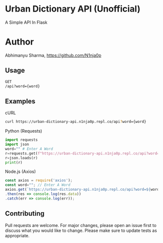 # Urban Dictionary API (Unofficial)
A Simple API In Flask 
# Author
Abhimanyu Sharma, https://github.com/N1nja0p
## Usage
```bash
GET
/api?word={word}
```
## Examples
cURL
```bash
curl https://urban-dictionary-api.n1nja0p.repl.co/api?word={word}
```
Python (Requests)
```python
import requests
import json
word="" # Enter A Word
r=requests.get(f"https://urban-dictionary-api.n1nja0p.repl.co/api?word={word}").content
r=json.loads(r)
print(r)
```
Node.js (Axios)
```javascript
const axios = require('axios');
const word=""; // Enter A Word
axios.get(`https://urban-dictionary-api.n1nja0p.repl.co/api?word=${word}`)
.then(res => console.log(res.data))
.catch(err => console.log(err));
```
## Contributing
Pull requests are welcome. For major changes, please open an issue first to discuss what you would like to change.
Please make sure to update tests as appropriate.